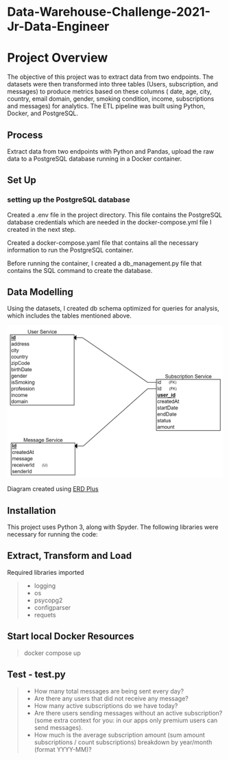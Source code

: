 # Data-Warehouse-Challenge-2021-Jr-Data-Engineer

# Project Overview

The objective of this project was to extract data from two endpoints. The datasets were then transformed into three tables (Users, subscription, and messages) to produce metrics based on these columns ( date, age, city, country, email domain, gender, smoking condition, income, subscriptions and messages) for analytics. The ETL pipeline was built using Python, Docker, and PostgreSQL.

## Process

Extract data from two endpoints with Python and Pandas, upload the raw data to a PostgreSQL database running in a Docker container.

## Set Up

### setting up the PostgreSQL database

Created a .env file in the project directory. This file contains the PostgreSQL database credentials which are needed in the docker-compose.yml file I created in the next step.

Created a docker-compose.yaml file that contains all the necessary information to run the PostgreSQL container.

Before running the container, I created a db_management.py file that contains the SQL command to create the database.


## Data Modelling
Using the  datasets, I created db schema optimized for queries for analysis, which includes the tables mentioned above.

![schema](/schema.png)

Diagram created using [ERD Plus](https://erdplus.com)

## Installation

This project uses Python 3, along with Spyder. The following libraries were necessary for running the code:

## Extract, Transform and Load

Required libraries imported

> - logging
> - os
> - psycopg2
> - configparser
> - requets

## Start local Docker Resources

> docker compose up

## Test - test.py

> - How many total messages are being sent every day?
> - Are there any users that did not receive any message?
> - How many active subscriptions do we have today?
> - Are there users sending messages without an active subscription? (some extra 
context for you: in our apps only premium users can send messages).
> - How much is the average subscription amount (sum amount subscriptions / 
count subscriptions) breakdown by year/month (format YYYY-MM)?
